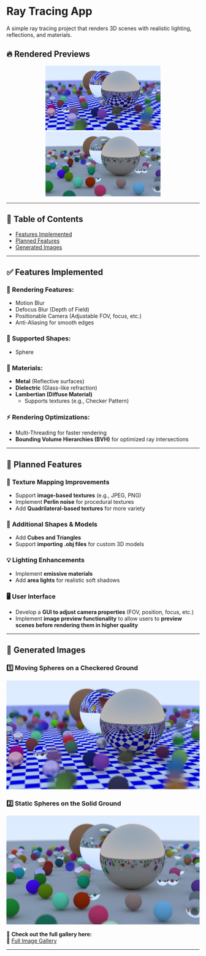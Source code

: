 # Ray Tracing App

A simple ray tracing project that renders 3D scenes with realistic lighting, reflections, and materials.
## 🔥 Rendered Previews
<p align="center">
  <img src="https://github.com/Stawicki2137/RayTracingApp/raw/master/RayTracing/ImagesJpeg/BouncingSpheresOnTheCheckerGround4.jpeg" width="300">
  <img src="https://github.com/Stawicki2137/RayTracingApp/blob/master/RayTracing/ImagesJpeg/FinalScene6.jpeg" width="300">
</p>

---

## 📌 Table of Contents
- [Features Implemented](#features-implemented)
- [Planned Features](#planned-features)
- [Generated Images](#generated-images)



---

## **✅ Features Implemented**
### 🎥 Rendering Features:
- Motion Blur
- Defocus Blur (Depth of Field)
- Positionable Camera (Adjustable FOV, focus, etc.)
- Anti-Aliasing for smooth edges

### 🔷 Supported Shapes:
- Sphere

### 🎨 Materials:
- **Metal** (Reflective surfaces)
- **Dielectric** (Glass-like refraction)
- **Lambertian (Diffuse Material)**  
  - Supports textures (e.g., Checker Pattern)

### ⚡ Rendering Optimizations:
- Multi-Threading for faster rendering
- **Bounding Volume Hierarchies (BVH)** for optimized ray intersections

---

## **🚀 Planned Features**
### 🎨 **Texture Mapping Improvements**
- Support **image-based textures** (e.g., JPEG, PNG)
- Implement **Perlin noise** for procedural textures
- Add **Quadrilateral-based textures** for more variety

### 🔺 **Additional Shapes & Models**
- Add **Cubes and Triangles**
- Support **importing .obj files** for custom 3D models

### 💡 **Lighting Enhancements**
- Implement **emissive materials**
- Add **area lights** for realistic soft shadows

### 🖥️ **User Interface**
- Develop a **GUI to adjust camera properties** (FOV, position, focus, etc.)  
- Implement **image preview functionality** to allow users to **preview scenes before rendering them in higher quality**


---

## **📸 Generated Images**
### 1️⃣ **Moving Spheres on a Checkered Ground**
![Bouncing Spheres](https://github.com/Stawicki2137/RayTracingApp/raw/master/RayTracing/ImagesJpeg/BouncingSpheresOnTheCheckerGround4.jpeg)

### 2️⃣ **Static Spheres on the Solid Ground**
![Static Spheres](https://github.com/Stawicki2137/RayTracingApp/blob/master/RayTracing/ImagesJpeg/FinalScene6.jpeg)

📌 **Check out the full gallery here:**  
🔗 [Full Image Gallery](https://github.com/Stawicki2137/RayTracingApp/tree/master/RayTracing/ImagesJpeg)

---


